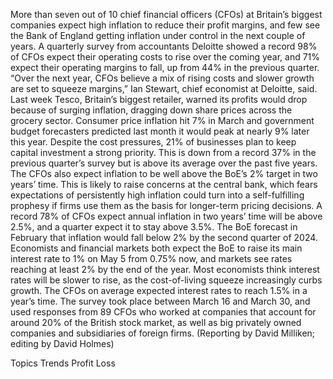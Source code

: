 More than seven out of 10 chief financial officers (CFOs) at Britain’s biggest companies expect high inflation to reduce their profit margins, and few see the Bank of England getting inflation under control in the next couple of years.
A quarterly survey from accountants Deloitte showed a record 98% of CFOs expect their operating costs to rise over the coming year, and 71% expect their operating margins to fall, up from 44% in the previous quarter.
“Over the next year, CFOs believe a mix of rising costs and slower growth are set to squeeze margins,” Ian Stewart, chief economist at Deloitte, said.
Last week Tesco, Britain’s biggest retailer, warned its profits would drop because of surging inflation, dragging down share prices across the grocery sector.
Consumer price inflation hit 7% in March and government budget forecasters predicted last month it would peak at nearly 9% later this year.
Despite the cost pressures, 21% of businesses plan to keep capital investment a strong priority. This is down from a record 37% in the previous quarter’s survey but is above its average over the past five years.
The CFOs also expect inflation to be well above the BoE’s 2% target in two years’ time.
This is likely to raise concerns at the central bank, which fears expectations of persistently high inflation could turn into a self-fulfilling prophesy if firms use them as the basis for longer-term pricing decisions.
A record 78% of CFOs expect annual inflation in two years’ time will be above 2.5%, and a quarter expect it to stay above 3.5%. The BoE forecast in February that inflation would fall below 2% by the second quarter of 2024.
Economists and financial markets both expect the BoE to raise its main interest rate to 1% on May 5 from 0.75% now, and markets see rates reaching at least 2% by the end of the year.
Most economists think interest rates will be slower to rise, as the cost-of-living squeeze increasingly curbs growth.
The CFOs on average expected interest rates to reach 1.5% in a year’s time.
The survey took place between March 16 and March 30, and used responses from 89 CFOs who worked at companies that account for around 20% of the British stock market, as well as big privately owned companies and subsidiaries of foreign firms.
(Reporting by David Milliken; editing by David Holmes)

Topics
Trends
Profit Loss
